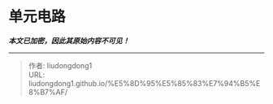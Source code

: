 # 单元电路

***本文已加密，因此其原始内容不可见！***

---

> 作者: liudongdong1  
> URL: liudongdong1.github.io/%E5%8D%95%E5%85%83%E7%94%B5%E8%B7%AF/  

